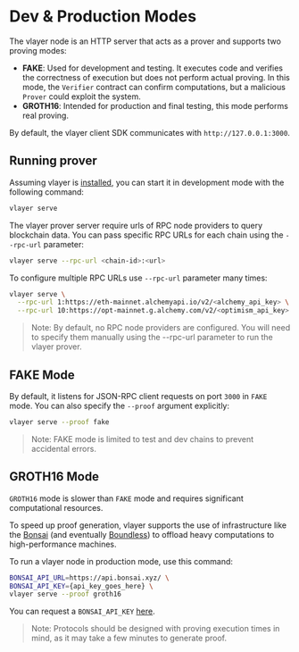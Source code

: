 # Dev & Production Modes

The vlayer node is an HTTP server that acts as a prover and supports two proving modes:
- **FAKE**: Used for development and testing. It executes code and verifies the correctness of execution but does not perform actual proving. In this mode, the `Verifier` contract can confirm computations, but a malicious `Prover` could exploit the system.
- **GROTH16**: Intended for production and final testing, this mode performs real proving.

By default, the vlayer client SDK communicates with `http://127.0.0.1:3000`.

## Running prover
Assuming vlayer is [installed](/getting-started/installation.html), you can start it in development mode with the following command:
```sh
vlayer serve
```

The vlayer prover server require urls of RPC node providers to query blockchain data. You can pass specific RPC URLs for each chain using the `--rpc-url` parameter:
```sh
vlayer serve --rpc-url <chain-id>:<url>
```

To configure multiple RPC URLs use `--rpc-url` parameter many times:
```sh
vlayer serve \
  --rpc-url 1:https://eth-mainnet.alchemyapi.io/v2/<alchemy_api_key> \
  --rpc-url 10:https://opt-mainnet.g.alchemy.com/v2/<optimism_api_key> 
```

> Note: By default, no RPC node providers are configured. You will need to specify them manually using the --rpc-url parameter to run the vlayer prover.

## FAKE Mode

By default, it listens for JSON-RPC client requests on port `3000` in `FAKE` mode. You can also specify the `--proof` argument explicitly:
```sh
vlayer serve --proof fake
```
> Note: FAKE mode is limited to test and dev chains to prevent accidental errors.

## GROTH16 Mode
`GROTH16` mode is slower than `FAKE` mode and requires significant computational resources. 

To speed up proof generation, vlayer supports the use of infrastructure like the [Bonsai](https://www.bonsai.xyz/) (and eventually [Boundless](https://beboundless.xyz/)) to offload heavy computations to high-performance machines.

To run a vlayer node in production mode, use this command:

```sh
BONSAI_API_URL=https://api.bonsai.xyz/ \
BONSAI_API_KEY={api_key_goes_here} \
vlayer serve --proof groth16
```

You can request a `BONSAI_API_KEY` [here](https://docs.google.com/forms/d/e/1FAIpQLSf9mu18V65862GS4PLYd7tFTEKrl90J5GTyzw_d14ASxrruFQ/viewform).

> Note: Protocols should be designed with proving execution times in mind, as it may take a few minutes to generate proof.
